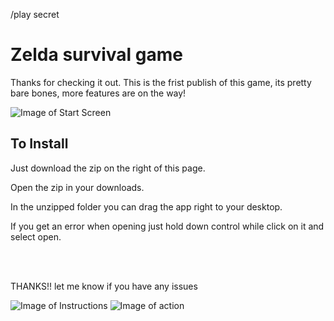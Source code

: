 /play secret
<h1>Zelda survival game</h1>

Thanks for checking it out. This is the frist publish of this game, its pretty bare bones, more features are on the way! 

![Image of Start Screen](https://s3.amazonaws.com/pangr-images/Screen+Shot+2015-01-27+at+5.34.50+PM.png)


<h2> To Install </h2>

<p>Just download the zip on the right of this page. </p>
<p>Open the zip in your downloads. </p>
<p>In the unzipped folder you can drag the app right to your desktop. </p>
<p>If you get an error when opening just hold down control while click on it and select open. </p> 

<br></br>
<p>THANKS!! let me know if you have any issues</p>

![Image of Instructions](https://s3.amazonaws.com/pangr-images/Screen+Shot+2015-01-27+at+5.35.02+PM.png)
![Image of action](https://s3.amazonaws.com/pangr-images/Screen+Shot+2015-01-27+at+5.36.04+PM.png)

